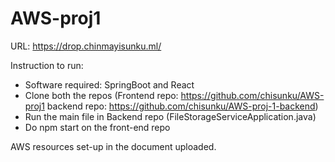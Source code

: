 # AWS-proj1
URL: https://drop.chinmayisunku.ml/

Instruction to run:
  - Software required: SpringBoot and React
  - Clone both the repos (Frontend repo: https://github.com/chisunku/AWS-proj1 
                          backend repo: https://github.com/chisunku/AWS-proj-1-backend)
  - Run the main file in Backend repo (FileStorageServiceApplication.java)
  - Do npm start on the front-end repo

AWS resources set-up in the document uploaded. 
